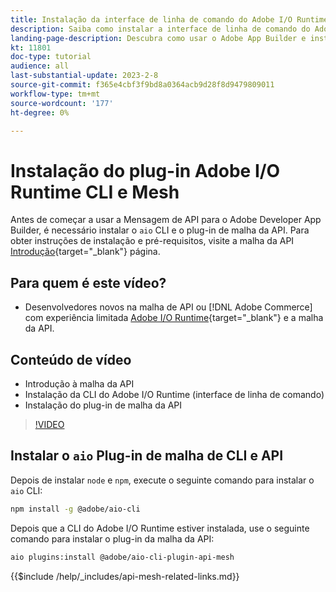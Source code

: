 ```yaml
---
title: Instalação da interface de linha de comando do Adobe I/O Runtime e do plug-in de malha da API
description: Saiba como instalar a interface de linha de comando do Adobe I/O Runtime e o plug-in de malha da API
landing-page-description: Descubra como usar o Adobe App Builder e instalar o Adobe I/O Runtime com o plug-in de malha de API.
kt: 11801
doc-type: tutorial
audience: all
last-substantial-update: 2023-2-8
source-git-commit: f365e4cbf3f9bd8a0364acb9d28f8d9479809011
workflow-type: tm+mt
source-wordcount: '177'
ht-degree: 0%

---
```



# Instalação do plug-in Adobe I/O Runtime CLI e Mesh

Antes de começar a usar a Mensagem de API para o Adobe Developer App Builder, é necessário instalar o `aio` CLI e o plug-in de malha da API.
Para obter instruções de instalação e pré-requisitos, visite a malha da API [Introdução](https://developer.adobe.com/graphql-mesh-gateway/gateway/getting-started/){target="_blank"} página.

## Para quem é este vídeo?

* Desenvolvedores novos na malha de API ou [!DNL Adobe Commerce] com experiência limitada [Adobe I/O Runtime](https://developer.adobe.com/runtime/docs/guides/overview/){target="_blank"} e a malha da API.

## Conteúdo de vídeo

* Introdução à malha da API
* Instalação da CLI do Adobe I/O Runtime (interface de linha de comando)
* Instalação do plug-in de malha da API

>[!VIDEO](https://video.tv.adobe.com/v/3414122/)

## Instalar o `aio` Plug-in de malha de CLI e API

Depois de instalar `node` e `npm`, execute o seguinte comando para instalar o `aio` CLI:

```bash
npm install -g @adobe/aio-cli
```

Depois que a CLI do Adobe I/O Runtime estiver instalada, use o seguinte comando para instalar o plug-in da malha da API:

```bash
aio plugins:install @adobe/aio-cli-plugin-api-mesh
```

{{$include /help/_includes/api-mesh-related-links.md}}
